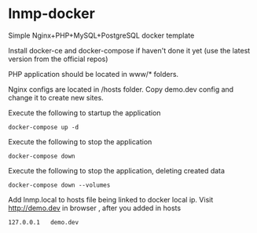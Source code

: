 # lnmp-docker
Simple Nginx+PHP+MySQL+PostgreSQL docker template

Install docker-ce and docker-compose if haven't done it yet (use the latest version from the official repos)

PHP application should be located in www/* folders.

Nginx configs are located in /hosts folder.  Copy demo.dev config and change it to create new sites.
 

Execute the following to startup the application
```
docker-compose up -d
```


Execute the following to stop the application
```
docker-compose down
```

Execute the following to stop the application, deleting created data
```
docker-compose down --volumes
```


Add lnmp.local to hosts file being linked to docker local ip.
Visit http://demo.dev in browser , after you added in hosts

```
127.0.0.1   demo.dev
```
